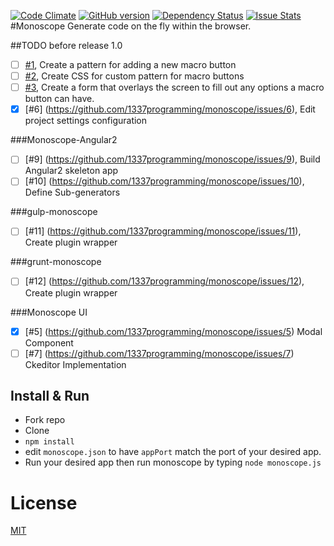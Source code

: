 [![Code Climate](https://codeclimate.com/github/1337programming/monoscope.svg)](https://codeclimate.com/github/1337programming/monoscope)
[![GitHub version](https://badge.fury.io/gh/1337programming%2Fangular2.0-App.svg)](http://badge.fury.io/gh/1337programming%2Fangular2.0-App)
[![Dependency Status](https://david-dm.org/1337-programming/angular2.0-App.svg)](https://david-dm.org/1337programming/angular2.0-App)
[![Issue Stats](http://issuestats.com/github/1337-programming/angular2.0-Appr/badge/pr?style=flat)](http://issuestats.com/github/1337-programming/angular2.0-App)
#Monoscope
Generate code on the fly within the browser.


##TODO before release 1.0 
  - [ ] [#1](https://github.com/1337programming/monoscope/issues/1), Create a pattern for adding a new macro button
  - [ ] [#2](https://github.com/1337programming/monoscope/issues/2), Create CSS for custom pattern for macro buttons
  - [ ] [#3](https://github.com/1337programming/monoscope/issues/3), Create a form that overlays the screen to fill out any options a macro button can have.
  - [x] [#6] (https://github.com/1337programming/monoscope/issues/6), Edit project settings configuration

###Monoscope-Angular2
 - [ ] [#9] (https://github.com/1337programming/monoscope/issues/9), Build Angular2 skeleton app
 - [ ] [#10] (https://github.com/1337programming/monoscope/issues/10), Define Sub-generators

###gulp-monoscope
 - [ ] [#11] (https://github.com/1337programming/monoscope/issues/11), Create plugin wrapper

###grunt-monoscope
 - [ ] [#12] (https://github.com/1337programming/monoscope/issues/12), Create plugin wrapper
 
###Monoscope UI
 - [x] [#5] (https://github.com/1337programming/monoscope/issues/5) Modal Component
 - [ ] [#7] (https://github.com/1337programming/monoscope/issues/7) Ckeditor Implementation
 
## Install & Run
 * Fork repo
 * Clone
 * `npm install`
 * edit `monoscope.json` to have `appPort` match the port of your desired app.
 * Run your desired app then run monoscope by typing `node monoscope.js`
 
# License
  [MIT](/LICENSE)
